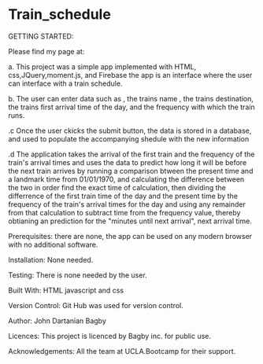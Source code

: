 # Train_schedule

GETTING STARTED:



Please find my page at:


a. This project was a simple app implemented with HTML, css,JQuery,moment.js, and Firebase the app is an interface where the user can interface with a train schedule.

b. The user can enter data such as , the trains name , the trains destination,  the trains first arrival time of the  day, and the frequency with which the train runs.

.c Once the user ckicks the submit button,  the data is stored in a database, and used to populate the accompanying shedule with the new information

.d The application takes the arrival of the first train and the frequency of the train's arrival times and uses the data to predict how long it will be before the next train arrives by running a comparison btween the present time and a landmark time from 01/01/1970, and calculating the difference between the two in order find the exact time of calculation, then dividing the differrence of the first train time of the day and the present time by the frequency of the train's arrival times for the day and using any remainder from that calculation to subtract time from the frequency value, thereby obtianing  an prediction for the "minutes until next arrival", next arrival time.

Prerequisites: there are none, the app can be used on any modern browser with no additional software.

Installation: None needed.

Testing: There is none needed by the user.

Built With: HTML javascript and css

Version Control: Git Hub was used for version control.

Author: John Dartanian Bagby

Licences: This project is licenced by Bagby inc. for public use.

Acknowledgements: All the team at UCLA.Bootcamp for their support.
